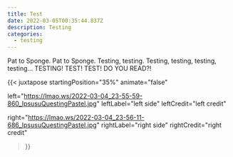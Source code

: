 ```yaml
---
title: Test
date: 2022-03-05T00:35:44.837Z
description: Testing
categories:
  - testing
---
```

Pat to Sponge. Pat to Sponge. Testing, testing. Testing, testing, testing, testing... TESTING! TEST! TEST! DO YOU READ?!

{{< juxtapose
  startingPosition="35%"
  animate="false"

  left="https://lmao.ws/2022-03-04_23-55-59-860_IpsusuQuestingPastel.jpg"
  leftLabel="left side"
  leftCredit="left credit"

  right="https://lmao.ws/2022-03-04_23-56-11-686_IpsusuQuestingPastel.jpg"
  rightLabel="right side"
  rightCredit="right credit"
>}}
